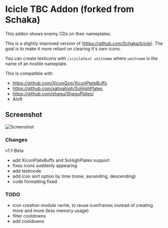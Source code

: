 # Icicle TBC Addon (forked from Schaka)

This addon shows enemy CDs on their nameplates.

This is a slightly improved version of (https://github.com/Schaka/Icicle).
The goal is to make it more reliant on clearing it's own icons.

You can create testicons with `/icicletest unitname` where `unitname` is the name of an hostile nameplate.

This is compatible with 
- https://github.com/XiconQoo/XiconPlateBuffs
- https://github.com/sativahigh/SoHighPlates
- https://github.com/shagu/ShaguPlates/
- Aloft

## Screenshot

![Screenshot](../readme-media/sample.png)

### Changes

v1.1-Beta
- add XiconPlateBuffs and SoHighPlates support
- fixes icons suddenly appearing
- add testmode
- add icon sort option by time (none, ascending, descending)
- code formatting fixed

### TODO

- icon creation module rwrite, to reuse iconframes instead of creating more and more (less memory usage)
- filter cooldowns
- add cooldowns